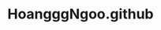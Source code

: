 # HoangggNgoo.github
<title>HoangggNgoo(Ngô Nhật Anh Hoàng)</title>



  <meta name="route-pattern" content="/:user_id(.:format)">

    
  <meta name="current-catalog-service-hash" content="4a1c50a83cf6cc4b55b6b9c53e553e3f847c876b87fb333f71f5d05db8f1a7db">


  <meta name="request-id" content="DB4E:0D9E:241776C:2718CEE:6441E3A0" data-turbo-transient="true" /><meta name="html-safe-nonce" content="7297f6b62ac8b844a300cbaf5b53b9f7f440f20ecb5cde1071d81db11fe15467" data-turbo-transient="true" /><meta name="visitor-payload" content="eyJyZWZlcnJlciI6Imh0dHBzOi8vd3d3Lmdvb2dsZS5jb20vIiwicmVxdWVzdF9pZCI6IkRCNEU6MEQ5RToyNDE3NzZDOjI3MThDRUU6NjQ0MUUzQTAiLCJ2aXNpdG9yX2lkIjoiNjA5NDg2NTQwOTk4OTc5NjA2NyIsInJlZ2lvbl9lZGdlIjoic291dGhlYXN0YXNpYSIsInJlZ2lvbl9yZW5kZXIiOiJpYWQifQ==" data-turbo-transient="true" /><meta name="visitor-hmac" content="1b95f2a72c2af2a19735ddbb5fb3c82680c8b3eed68fff63bd075ec4ec064494" data-turbo-transient="true" />




  <meta name="github-keyboard-shortcuts" content="" data-turbo-transient="true" />
  

  <meta name="selected-link" value="overview" data-turbo-transient>
